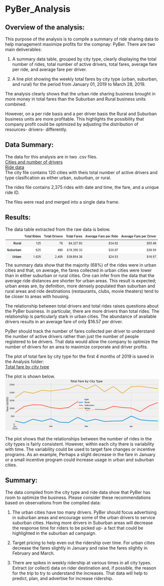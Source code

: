 # PyBer_Analysis  
  
## Overview of the analysis:  
  
This purpose of the analysis is to compile a summary of ride sharing data to help management maximize profits for the compnay:  PyBer.  There are two main deliverables:
1. A summary data table, grouped by city type, clearly displaying the total number of rides, total number of active drivers, total fares, average fare per ride, and average fare per driver.  
  
2. A line plot showing the weekly total fares by city type (urban, suburban, and rural) for the period from January 01, 2019 to March 28, 2019.  
  
The analysis clearly shows that the urban ride sharing business brought in more money in total fares than the Suburban and Rural business units combined.  
  
However, on a per ride basis and a per driver basis the Rural and Suburban business units are more profitable.  This highlights the possibility that company profit could be optimized by adjusting the distribution of resources- drivers- differently.  
  
## Data Summary:  

The data for this analysis are in two .csv files.  
[Cities and number of drivers](Resources/city_data.csv)  
[Ride data](Resources/ride_data.csv)  
The city file contains 120 cities with theis total number of active drivers and type clasification as either urban, suburban, or rural.  

The rides file contains 2,375 rides with date and time, the fare, and a unique ride ID.  

The files were read and merged into a single data frame.  
  
## Results:  
  
The data table extracted from the raw data is below.  
![PyBer fares by city type](Fares_by_city_type.PNG)  
The summary data show that the majority (68%) of the rides were in urban cities and that, on average, the fares collected in urban cities were lower than in either suburban or rural cities.  One can infer from the data that the average ride distances are shorter for urban areas.  This result is expected; urban areas are, by definition, more densely populated than suburban and rural areas and ride destinations (restaurants, clubs, movie theaters) tend to be closer to areas with housing.  
  
The relationship between total drivers and total rides raises questions about the PyBer business.  In particular, there are more drivers than total rides.  The relationship is particularly stark in urban cities.  The abundance of available drivers results in an average fare of only $16.57 per driver.  
  
PyBer should track the number of fares collected per driver to understand the number of active drivers rather than just the number of people registered to be drivers.  That data would allow the company to optimize the number of drivers for an area to maximize corporate and driver profits.  
  
The plot of total fare by city type for the first 4 months of 2019 is saved in the Analysis folder:  
[Total fare by city type](Analysis/Total_fare_by_City_Type.png)  
  
The plot is shown below.  
![Total fare by city type](Total_fare_by_city_type.PNG)  

The plot shows that the relationships between the number of rides in the city types is fairly consistent.  However, within each city there is variability with time.  The variability could be used to target fare changes or incentive programs.  As an example, Perhaps a slight decrease in the fare in January or a small incentive program could increase usage in urban and suburban cities.  

## Summary:  
  
The data compiled from the city type and ride data show that PyBer has room to optimize the business.  Please consider these recommendations based on observations from the compiled data:  
  
1. The urban cities have too many drivers.  PyBer should focus advertising in suburban areas and encourage some of the urban drivers to service suburban cities. Having more drivers in Suburban areas will decrease the response time for riders to be picked up- a fact that could be highlighted in the suburban ad campaign.  
  
2. Target pricing to help even out the ridership over time.  For urban cities decrease the fares slightly in January and raise the fares slightly in February and March.  
  
3. There are spikes in weekly ridership at various times in all city types.  Extract (or collect) data on rider destination and, if possible, the reason for the trip to try to understand the increases.  That data will help to predict, plan, and advertise for increase ridership.  
